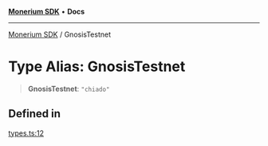 [**Monerium SDK**](../README.md) • **Docs**

***

[Monerium SDK](../README.md) / GnosisTestnet

# Type Alias: GnosisTestnet

> **GnosisTestnet**: `"chiado"`

## Defined in

[types.ts:12](https://github.com/monerium/js-monorepo/blob/90e863940da8623462a29ce3ac59bdfdcf20271e/packages/sdk/src/types.ts#L12)
